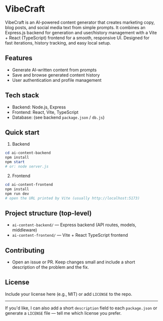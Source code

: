 # VibeCraft

VibeCraft is an AI-powered content generator that creates marketing copy, blog posts, and social media text from simple prompts. It combines an Express.js backend for generation and user/history management with a Vite + React (TypeScript) frontend for a smooth, responsive UI. Designed for fast iterations, history tracking, and easy local setup.

## Features
- Generate AI-written content from prompts
- Save and browse generated content history
- User authentication and profile management

## Tech stack
- Backend: Node.js, Express
- Frontend: React, Vite, TypeScript
- Database: (see backend `package.json` / `db.js`)

## Quick start

1. Backend

```powershell
cd ai-content-backend
npm install
npm start
# or: node server.js
```

2. Frontend

```powershell
cd ai-content-frontend
npm install
npm run dev
# open the URL printed by Vite (usually http://localhost:5173)
```

## Project structure (top-level)

- `ai-content-backend/` — Express backend (API routes, models, middleware)
- `ai-content-frontend/` — Vite + React TypeScript frontend

## Contributing
- Open an issue or PR. Keep changes small and include a short description of the problem and the fix.

## License
Include your license here (e.g., MIT) or add `LICENSE` to the repo.

---
If you'd like, I can also add a short `description` field to each `package.json` or generate a `LICENSE` file — tell me which license you prefer.
